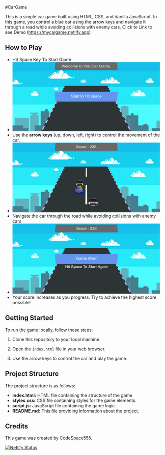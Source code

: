 #CarGame

This is a simple car game built using HTML, CSS, and Vanilla JavaScript. In this game, you control a blue car using the arrow keys and navigate it through a road while avoiding collisions with enemy cars.
Click to Link to see Demo (https://mycargame.netlify.app)

## How to Play
- Hit Space Key To Start Game
- ![Alt text](Screenshot%202024-02-22%20125819.png)
- Use the **arrow keys** (up, down, left, right) to control the movement of the car.
- ![Alt text](Screenshot%202024-02-22%20125853.png)
- Navigate the car through the road while avoiding collisions with enemy cars.
- ![Alt text](Screenshot%202024-02-22%20125907.png)
- Your score increases as you progress. Try to achieve the highest score possible!

## Getting Started

To run the game locally, follow these steps:

1. Clone this repository to your local machine:


3. Open the `index.html` file in your web browser.

4. Use the arrow keys to control the car and play the game.

## Project Structure

The project structure is as follows:

- **index.html:** HTML file containing the structure of the game.
- **styles.css:** CSS file containing styles for the game elements.
- **script.js:** JavaScript file containing the game logic.
- **README.md:** This file providing information about the project.

## Credits

This game was created by CodeSpace555.

[![Netlify Status](https://api.netlify.com/api/v1/badges/653dbdc4-8beb-4162-8fe3-d9656ffae9ec/deploy-status)](https://app.netlify.com/sites/steady-griffin-1d9ffb/deploys)


